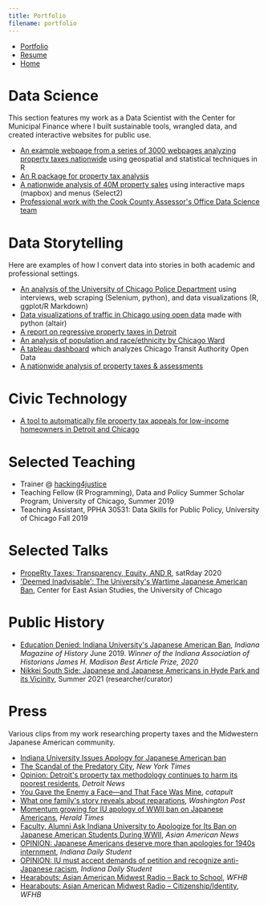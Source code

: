 ```yaml
---
title: Portfolio
filename: portfolio
---
```

<head>
    <link rel="stylesheet" type="text/css" href="css/style.css">
    <!-- Global site tag (gtag.js) - Google Analytics -->
    <script async src="https://www.googletagmanager.com/gtag/js?id=UA-178459008-1"></script>
    <script>
    window.dataLayer = window.dataLayer || [];
    function gtag(){dataLayer.push(arguments);}
    gtag('js', new Date());
    gtag('config', 'UA-178459008-1');
    </script>
</head>

<ul class="navbar"> 
    <li class="navbar"><a class="navbar" href="/portfolio.html">Portfolio</a></li>
    <li class="navbar"><a class="navbar" href="/resume.html">Resume</a></li>
    <li class="navbar"><a class="navbar" href="/index.html">Home</a></li>
</ul>

# Data Science

This section features my work as a Data Scientist with the Center for Municipal Finance where I built sustainable tools, wrangled data, and created interactive websites for public use.

- [An example webpage from a series of 3000 webpages analyzing property taxes nationwide](https://s3.us-east-2.amazonaws.com/propertytaxdata.uchicago.edu/nationwide_reports/web/Hennepin%20County_Minnesota.html) using geospatial and statistical techniques in R
- [An R package for property tax analysis](/cmfproperty)
- [A nationwide analysis of 40M property sales](example_nationwide.html) using interactive maps (mapbox) and menus (Select2) 
- [Professional work with the Cook County Assessor's Office Data Science team](https://gitlab.com/users/erhlango/activity)

# Data Storytelling

Here are examples of how I convert data into stories in both academic and professional settings.

- [An analysis of the University of Chicago Police Department](/UCPD) using interviews, web scraping (Selenium, python), and data visualizations (R, ggplot/R Markdown)
- [Data visualizations of traffic in Chicago using open data](/Chicago-Congestion) made with python (altair)
- [A report on regressive property taxes in Detroit](https://harris.uchicago.edu/files/evalrespropertytaxasdetroit20162018.pdf)
- [An analysis of population and race/ethnicity by Chicago Ward](https://erhla.github.io/chicago-population-ward/Estimates.html)
- [A tableau dashboard](https://public.tableau.com/profile/eric.langowski#!/vizhome/dashboard_15800765006860/Dashboard1) which analyzes Chicago Transit Authority Open Data
- [A nationwide analysis of property taxes & assessments](https://propertytaxproject.uchicago.edu/)

# Civic Technology

- [A tool to automatically file property tax appeals for low-income homeowners in Detroit and Chicago](https://github.com/erhla/ptap)

# Selected Teaching

- Trainer @ [hacking4justice](https://hacking4justice.org/team)
- Teaching Fellow (R Programming), Data and Policy Summer Scholar Program, University of Chicago, Summer 2019
- Teaching Assistant, PPHA 30531: Data Skills for Public Policy, University of Chicago Fall 2019

# Selected Talks

- [PropeRty Taxes:
 Transparency, Equity, AND R](https://chicago2020.satrdays.org/), satRday 2020
- ['Deemed Inadvisable': The University's Wartime Japanese American Ban](https://www.youtube.com/watch?v=12VL8BytcUM), Center for East Asian Studies, the University of Chicago

# Public History

- [Education Denied: Indiana University's Japanese American Ban](https://www.jstor.org/stable/10.2979/indimagahist.115.2.01), *Indiana Magazine of History* June 2019. *Winner of the Indiana Association of Historians James H. Madison Best Article Prize, 2020* 
- [Nikkei South Side: Japanese and Japanese Americans in Hyde Park and its Vicinity](https://www.lib.uchicago.edu/scrc/exhibits/upcoming-exhibits/), Summer 2021 (researcher/curator)

# Press

Various clips from my work researching property taxes and the Midwestern Japanese American community.

- [Indiana University Issues Apology for Japanese American ban](https://president.iu.edu/speeches/statements/2020/07-22-response-to-wwii-japanese-american-student-ban.html)
- [The Scandal of the Predatory City](https://www.nytimes.com/2020/06/11/opinion/coronavirus-cities-property-taxes.html?action=click&module=Opinion&pgtype=Homepage), *New York Times*
- [Opinion: Detroit's property tax methodology continues to harm its poorest residents](https://www.detroitnews.com/story/opinion/2020/03/11/opinion-detroits-property-tax-methodology-continues-harm-its-poorest-residents/4976195002/), *Detroit News*
- [You Gave the Enemy a Face—and That Face Was Mine](https://catapult.co/stories/you-gave-the-enemy-a-faceand-that-face-was-mine-racism-and-fearmongering-in-the-time-of-covid19-jami-nakamura-lin), *catapult*
- [What one family's story reveals about reparations](https://www.washingtonpost.com/graphics/2020/business/reparations-slavery-japanese-american-internment/), *Washington Post*
- [Momentum growing for IU apology of WWII ban on Japanese Americans](https://www.hoosiertimes.com/herald_times_online/news/iu/momentum-growing-for-iu-apology-of-wwii-ban-on-japanese/article_fad151de-5742-11ea-b8f5-cf8f8ba66513.html), *Herald Times*
- [Faculty, Alumni Ask Indiana University to Apologize for Its Ban on Japanese American Students During WWII](https://asamnews.com/2020/02/19/faculty-alumni-ask-indiana-university-to-apologize-for-its-ban-on-japanese-american-students-during-wwii/), *Asian American News*
- [OPINION: Japanese Americans deserve more than apologies for 1940s internment](https://www.idsnews.com/article/2020/02/opinion-japanese-americans-deserve-more-than-apologies-for-1940s-internment), *Indiana Daily Student*
- [OPINION: IU must accept demands of petition and recognize anti-Japanese racism](https://www.idsnews.com/article/2020/02/opinion-iu-must-accept-demands-of-petition-and-recognize-anti-japanese-racism), *Indiana Daily Student*
- [Hearabouts: Asian American Midwest Radio – Back to School](https://wfhb.org/public-affairs/hearabouts/hearabouts-asian-american-midwest-radio-back-to-school/), *WFHB*
- [Hearabouts: Asian American Midwest Radio – Citizenship/Identity](https://wfhb.org/public-affairs/hearabouts-asian-american-midwest-radio-citizenship-identity/), *WFHB*


